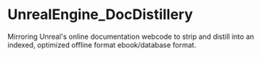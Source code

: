# UnrealEngine_DocDistillery
Mirroring Unreal's online documentation webcode to strip and distill into an indexed, optimized offline format ebook/database format.
